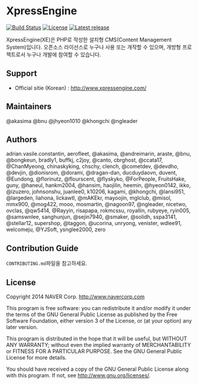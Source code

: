 XpressEngine
============

[![Build Status](https://travis-ci.org/xpressengine/xe-core.svg?branch=master)](https://travis-ci.org/xpressengine/xe-core)
[![License](http://img.shields.io/badge/license-GNU%20LGPL-brightgreen.svg)](http://www.gnu.org/licenses/gpl.html)
[![Latest release](http://img.shields.io/github/release/xpressengine/xe-core.svg)](https://github.com/xpressengine/xe-core/releases)

XpressEngine(XE)은 PHP로 작성한 설치형 CMS(Content Management System)입니다.
오픈소스 라이선스로 누구나 사용 또는 개작할 수 있으며, 개방형 프로젝트로서 누구나 개발에 참여할 수 있습니다.

## Support
* Official sitie (Korean) : http://www.xpressengine.com/

## Maintainers
@akasima @bnu @jhyeon1010 @khongchi @ngleader

## Authors
adrian.vasile.constantin, aerofleet, @akasima, @andreimarin, araste, @bnu, @bongkeun, bradly1, buffkj, c2joy, @canto, cbrghost, @ccata17, @ChanMyeong, chinaskyking, chschy, clench, @cometdev, @devdho, @devjin, @dionisrom, @dorami, @dragan-dan, ducduydaovn, duvent, @Eundong, @florinutz, @flourscent, @flyskyko, @ForPeople, FruitsHake, guny, @haneul, hankm2004, @hansim, haojilin, heemin, @hyeon0142, ikko, @izuzero, johnsonshu, juanlee0, k10206, kagami, @khongchi, @lansi951, @largeden, liahona, lickawtl, @mAKEkr, mayoojin, mglclub, @misol, mmx900, @mog422, mooo, mosmartin, @nagoon97, @ngleader, nicetwo, ovclas, @qw5414, @Rayyin, risapapa, rokmcssu, royallin, rubyeye, ryin005, @samswnlee, sanghunjun, @sejin7940, @smaker, @solidh, sspa3141, @stellar12, supershop, @taggon, @ucorina, unryong, venister, wdlee91, welcomeju, @YJSoft, ysnglee2000, zero

## Contribution Guide
`CONTRIBUTING.md`파일을 참고하세요.

## License
Copyright 2014 NAVER Corp. <http://www.navercorp.com>

This program is free software: you can redistribute it and/or modify
it under the terms of the GNU General Public License as published by
the Free Software Foundation, either version 3 of the License, or
(at your option) any later version.

This program is distributed in the hope that it will be useful,
but WITHOUT ANY WARRANTY; without even the implied warranty of
MERCHANTABILITY or FITNESS FOR A PARTICULAR PURPOSE.  See the
GNU General Public License for more details.

You should have received a copy of the GNU General Public License
along with this program.  If not, see <http://www.gnu.org/licenses/>.
